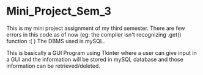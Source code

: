 # Mini_Project_Sem_3
This is my mini project assignment of my third semester.
There are few errors in this code as of now (eg: the compiler isn't recognizing .get() function :(   )
The DBMS used is mySQL.

This is basically a GUI Program using Tkinter where a user can give input in a GUI and the information will be stored in mySQL database and those information can be retrieved/deleted.
